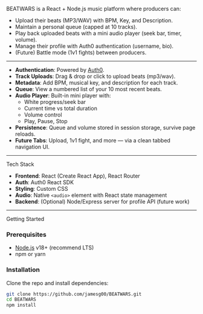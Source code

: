 

BEATWARS is a React + Node.js music platform where producers can:
-  Upload their beats (MP3/WAV) with BPM, Key, and Description.
-  Maintain a personal queue (capped at 10 tracks).
-  Play back uploaded beats with a mini audio player (seek bar, timer, volume).
-  Manage their profile with Auth0 authentication (username, bio).
-  (Future) Battle mode (1v1 fights) between producers.

---
- **Authentication**: Powered by [Auth0](https://auth0.com/).
- **Track Uploads**: Drag & drop or click to upload beats (mp3/wav).
- **Metadata**: Add BPM, musical key, and description for each track.
- **Queue**: View a numbered list of your 10 most recent beats.
- **Audio Player**: Built-in mini player with:
  - White progress/seek bar
  - Current time vs total duration
  - Volume control
  - Play, Pause, Stop
- **Persistence**: Queue and volume stored in session storage, survive page reloads.
- **Future Tabs**: Upload, 1v1 fight, and more — via a clean tabbed navigation UI.

---

 Tech Stack

- **Frontend**: React (Create React App), React Router
- **Auth**: Auth0 React SDK
- **Styling**: Custom CSS
- **Audio**: Native `<audio>` element with React state management
- **Backend**: (Optional) Node/Express server for profile API (future work)

---

 Getting Started

### Prerequisites
- [Node.js](https://nodejs.org/) v18+ (recommend LTS)
- npm or yarn

### Installation
Clone the repo and install dependencies:
```bash
git clone https://github.com/jamesg00/BEATWARS.git
cd BEATWARS
npm install
